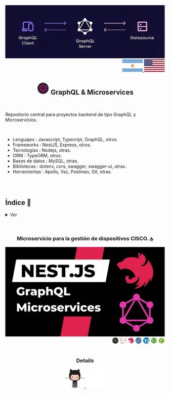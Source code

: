 <div align = "center">
<img src="https://github.com/andresWeitzel/GraphQL_Microservices_Projects/blob/master/doc/assets/img/graphql.png" >
</div>

<div align="right">
    <a href="./README.es.md" target="_blank">
      <img src="../doc/assets/icons/translation/arg-flag.jpg" width="65" height="40" />
  </a> 
   <a href="../README.md" target="_blank">
      <img src="../doc/assets/img/eeuu-flag.jpg" width="65" height="40" />
  </a> 
</div>

<div align="center">
    
##  <img width="40" height="40" src="../doc/assets/gifs/graphql.gif" />  GraphQL & Microservices

</div>

<br>

Repositorio central para proyectos backend de tipo GraphQL y Microservicios. 

  <br>

  * Lenguajes : Javascript, Typecript, GraphQL, otros.
  * Frameworks : NestJS, Express, otros.
  * Tecnologías : Nodejs, otras.
  * ORM : TypeORM, otros.
  * Bases de datos : MySQL, otras.
  * Bibliotecas : dotenv, cors, swagger, swagger-ui, otras.
  * Herramientas : Apollo, Vsc, Postman, Git, otras.

   
  <br>
 
  <br>

  
<!------Start Index----->

## Índice 📜

<details>
 <summary> Ver </summary>

 <br>

#### 🗂️ Projects
* [Microservicio para la gestión de dispositivos CISCO](#microservicio-para-la-gestion-de-dispositivos-cisco-)

  <div align="left">
    <img width="20" height="20" src="../doc/assets/icons/backend/javascript-typescript/png/express-js.png" />
    <img width="22" height="20" src="../doc/assets/icons/backend/javascript-typescript/png/typeorm.png" />
    <img width="18" height="20" src="../doc/assets/icons/backend/javascript-typescript/png/nestjs.png" />
    <img width="22" height="20" src="../doc/assets/icons/database/png/mysql.png" />
    <img width="20" height="20" src="../doc/assets/icons/backend/javascript-typescript/png/typescript.png" />
    <img width="20" height="20" src="../doc/assets/icons/devops/png/swagger.png" />
    <img width="20" height="20" src="../doc/assets/icons/backend/javascript-typescript/png/nodejs.png" />
  </div>
<br>

</details>

<!------Stop Index----->
  
 <br>
 
 <br>
 


 <!------MICROSERVICIO CISCO GRAPHQL------>
 
<div align="center">
  
 ### Microservicio para la gestión de dispositivos CISCO. [🔝](#índice-)
 
<a href="https://github.com/andresWeitzel/Microservicio_Cisco_Devices_GraphQL" target="_blank">
  <img src="https://github.com/andresWeitzel/GraphQL_Microservices_Projects/blob/master/doc/assets/img/graphql_microservice.jpg" >
</a>
<div align="right">
    <img width="20" height="20" src="../doc/assets/icons/backend/javascript-typescript/png/express-js.png" />
    <img width="22" height="20" src="../doc/assets/icons/backend/javascript-typescript/png/typeorm.png" />
    <img width="18" height="20" src="../doc/assets/icons/backend/javascript-typescript/png/nestjs.png" />
    <img width="22" height="20" src="../doc/assets/icons/database/png/mysql.png" />
    <img width="20" height="20" src="../doc/assets/icons/backend/javascript-typescript/png/typescript.png" />
    <img width="20" height="20" src="../doc/assets/icons/devops/png/swagger.png" />
    <img width="20" height="20" src="../doc/assets/icons/backend/javascript-typescript/png/nodejs.png" />
</div>


<br>

 ### Details

<div style="display: inline-block; vertical-align: middle; text-align: center;">
  <a href="https://github.com/andresWeitzel/Microservicio_Cisco_Devices_GraphQL" target="_blank">
    <img width="60" height="60" alt="code" src="../doc/assets/gifs/social-networks/github.gif" style="display: inline-block;" />
  </a>
  <a href="https://www.youtube.com/playlist?list=PLCl11UFjHurC4DVGjeTuUOID0gjVxGDd3" target="_blank">
    <img width="60" height="60" alt="playlist" src="../doc/assets/gifs/social-networks/youtubeLogo.gif" style="display: inline-block;" />
  </a>
</div>


<!------FIN MICROSERVICIO CISCO GRAPHQL------>

  
<br>
<br>
<br>
<br>
<br>
<br>
